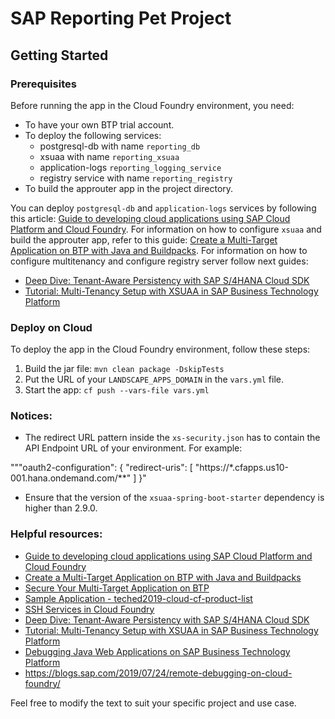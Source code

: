 # SAP Reporting Pet Project

## Getting Started

### Prerequisites
Before running the app in the Cloud Foundry environment, you need:
* To have your own BTP trial account.
* To deploy the following services:
    * postgresql-db with name `reporting_db`
    * xsuaa with name `reporting_xsuaa`
    * application-logs `reporting_logging_service`
    * registry service with name `reporting_registry`
* To build the approuter app in the project directory.

You can deploy `postgresql-db` and `application-logs` services by following this article: [Guide to developing cloud applications using SAP Cloud Platform and Cloud Foundry](https://habr.com/ru/companies/sap/articles/350690/).
For information on how to configure `xsuaa` and build the approuter app, refer to this guide: [Create a Multi-Target Application on BTP with Java and Buildpacks](https://developers.sap.com/tutorials/btp-cf-buildpacks-java-create.html#aee83c01-aa68-4adf-ac48-bd1949840dce).
For information on how to configure multitenancy and configure registry server follow next guides:
- [Deep Dive: Tenant-Aware Persistency with SAP S/4HANA Cloud SDK](https://blogs.sap.com/2017/12/20/deep-dive-6-with-sap-s4hana-cloud-sdk-extend-your-cloud-foundry-application-with-tenant-aware-persistency/)
- [Tutorial: Multi-Tenancy Setup with XSUAA in SAP Business Technology Platform](https://developers.sap.com/tutorials/cp-cf-security-xsuaa-multi-tenant.html)

### Deploy on Cloud
To deploy the app in the Cloud Foundry environment, follow these steps:
1. Build the jar file: `mvn clean package -DskipTests`
2. Put the URL of your `LANDSCAPE_APPS_DOMAIN` in the `vars.yml` file.
3. Start the app: `cf push --vars-file vars.yml`

### Notices:
- The redirect URL pattern inside the `xs-security.json` has to contain the API Endpoint URL of your environment. For example:

"""oauth2-configuration": {
"redirect-uris": [
"https://*.cfapps.us10-001.hana.ondemand.com/**"
]
}"


- Ensure that the version of the `xsuaa-spring-boot-starter` dependency is higher than 2.9.0.

### Helpful resources:
- [Guide to developing cloud applications using SAP Cloud Platform and Cloud Foundry](https://habr.com/ru/companies/sap/articles/350690/)
- [Create a Multi-Target Application on BTP with Java and Buildpacks](https://developers.sap.com/tutorials/btp-cf-buildpacks-java-create.html#aee83c01-aa68-4adf-ac48-bd1949840dce)
- [Secure Your Multi-Target Application on BTP](https://github.com/SAP-archive/teched2019-cloud-cf-product-list/blob/teched2019/docs/09_secure/README.md)
- [Sample Application - teched2019-cloud-cf-product-list](https://github.com/SAP-archive/teched2019-cloud-cf-product-list/tree/teched2019)
- [SSH Services in Cloud Foundry](https://docs.cloudfoundry.org/devguide/deploy-apps/ssh-services.html)
- [Deep Dive: Tenant-Aware Persistency with SAP S/4HANA Cloud SDK](https://blogs.sap.com/2017/12/20/deep-dive-6-with-sap-s4hana-cloud-sdk-extend-your-cloud-foundry-application-with-tenant-aware-persistency/)
- [Tutorial: Multi-Tenancy Setup with XSUAA in SAP Business Technology Platform](https://developers.sap.com/tutorials/cp-cf-security-xsuaa-multi-tenant.html)
- [Debugging Java Web Applications on SAP Business Technology Platform](https://help.sap.com/docs/btp/sap-business-technology-platform/debug-java-web-application-running-on-sapmachine?locale=en-US)
- https://blogs.sap.com/2019/07/24/remote-debugging-on-cloud-foundry/

Feel free to modify the text to suit your specific project and use case.
